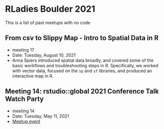 
# RLadies Boulder 2021 

This is a list of past meetups with no code

## From csv to Slippy Map - Intro to Spatial Data in R
- meeting 17
- Date: Tuesday, August 10, 2021
- Anna Spiers introduced spatial data broadly, and covered some of the basic workflows and troubleshooting steps in R. Specifically, we worked with vector data, focused on the `sp` and `sf` libraries, and produced an interactive map in R.



## Meeting 14: rstudio::global 2021 Conference Talk Watch Party
- meeting 14
- Date: Tuesday, May 11, 2021
- [Meetup event](https://www.meetup.com/rladies-boulder/events/278024064/)



